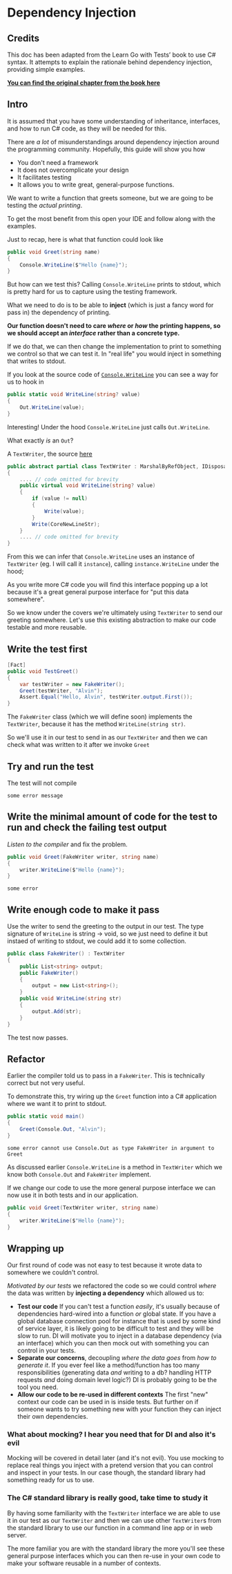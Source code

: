 # Dependency Injection

## Credits

This doc has been adapted from the Learn Go with Tests’ book to use C# syntax. It attempts to explain the rationale behind dependency injection, providing simple examples.

**[You can find the original chapter from the book here](https://quii.gitbook.io/learn-go-with-tests/go-fundamentals/dependency-injection)**

## Intro

It is assumed that you have some understanding of inheritance, interfaces, and how to run C# code, as they will be needed for this.

There are _a lot_ of misunderstandings around dependency injection around the programming community. Hopefully, this guide will show you how

* You don't need a framework
* It does not overcomplicate your design
* It facilitates testing
* It allows you to write great, general-purpose functions.

We want to write a function that greets someone, but we are going to be testing the _actual printing_.

To get the most benefit from this open your IDE and follow along with the examples.

Just to recap, here is what that function could look like

```csharp
public void Greet(string name) 
{
	Console.WriteLine($"Hello {name}");
}
```

But how can we test this? Calling `Console.WriteLine` prints to stdout, which is pretty hard for us to capture using the testing framework.

What we need to do is to be able to **inject** \(which is just a fancy word for pass in\) the dependency of printing.

**Our function doesn't need to care **_**where**_** or **_**how**_** the printing happens, so we should accept an **_**interface**_** rather than a concrete type.**

If we do that, we can then change the implementation to print to something we control so that we can test it. In "real life" you would inject in something that writes to stdout.

If you look at the source code of [`Console.WriteLine`](https://source.dot.net/#System.Console/System/Console.cs,5ac7c4fda643413b) you can see a way for us to hook in

```csharp
public static void WriteLine(string? value)
{
	Out.WriteLine(value);
}
```

Interesting! Under the hood `Console.WriteLine` just calls `Out.WriteLine`.

What exactly _is_ an `Out`? 

A `TextWriter`, the source [here](https://source.dot.net/#System.Private.CoreLib/TextWriter.cs,6e84a88dc2be46e3)

```csharp
public abstract partial class TextWriter : MarshalByRefObject, IDisposable, IAsyncDisposable
{
	.... // code omitted for brevity
	public virtual void WriteLine(string? value)
	{
		if (value != null)
		{
			Write(value);
		}
		Write(CoreNewLineStr);
	}
	.... // code omitted for brevity
}
```

From this we can infer that `Console.WriteLine` uses an instance of `TextWriter` (eg. I will call it `instance`), calling `instance.WriteLine` under the hood;

As you write more C# code you will find this interface popping up a lot because it's a great general purpose interface for "put this data somewhere".

So we know under the covers we're ultimately using `TextWriter` to send our greeting somewhere. Let's use this existing abstraction to make our code testable and more reusable.

## Write the test first

```csharp
[Fact]
public void TestGreet()
{
	var testWriter = new FakeWriter();
	Greet(testWriter, "Alvin");
	Assert.Equal("Hello, Alvin", testWriter.output.First());
}
```

The `FakeWriter` class (which we will define soon) implements the `TextWriter`, because it has the method `WriteLine(string str)`.

So we'll use it in our test to send in as our `TextWriter` and then we can check what was written to it after we invoke `Greet`

## Try and run the test

The test will not compile

```text
some error message
```

## Write the minimal amount of code for the test to run and check the failing test output

_Listen to the compiler_ and fix the problem.

```csharp
public void Greet(FakeWriter writer, string name) 
{
	writer.WriteLine($"Hello {name}");
}
```

`some error`

<!-- `Hello, Chris di_test.go:16: got '' want 'Hello, Chris'`

The test fails. Notice that the name is getting printed out, but it's going to stdout. -->

## Write enough code to make it pass

Use the writer to send the greeting to the output in our test. The type signature of `WriteLine` is string -> void, so we just need to define it but instaed of writing to stdout, we could add it to some collection.

```csharp
public class FakeWriter() : TextWriter
{
	public List<string> output;
	public FakeWriter()
	{
		output = new List<string>();
	}
	public void WriteLine(string str)
	{
		output.Add(str);
	}
}
```

The test now passes.

## Refactor

Earlier the compiler told us to pass in a `FakeWriter`. This is technically correct but not very useful.

To demonstrate this, try wiring up the `Greet` function into a C# application where we want it to print to stdout.

```csharp
public static void main()
{
	Greet(Console.Out, "Alvin");
}
```

`some error cannot use Console.Out as type FakeWriter in argument to Greet`

As discussed earlier `Console.WriteLine` is a method in `TextWriter` which we know both `Console.Out` and `FakeWriter` implement.

If we change our code to use the more general purpose interface we can now use it in both tests and in our application.

```csharp
public void Greet(TextWriter writer, string name) 
{
	writer.WriteLine($"Hello {name}");
}
```

<!-- ## More on io.Writer

What other places can we write data to using `io.Writer`? Just how general purpose is our `Greet` function?

### The Internet

Run the following

```go
package main

import (
	"fmt"
	"io"
	"log"
	"net/http"
)

func Greet(writer io.Writer, name string) {
	fmt.Fprintf(writer, "Hello, %s", name)
}

func MyGreeterHandler(w http.ResponseWriter, r *http.Request) {
	Greet(w, "world")
}

func main() {
	log.Fatal(http.ListenAndServe(":5000", http.HandlerFunc(MyGreeterHandler)))
}
```

Run the program and go to [http://localhost:5000](http://localhost:5000). You'll see your greeting function being used.

HTTP servers will be covered in a later chapter so don't worry too much about the details.

When you write an HTTP handler, you are given an `http.ResponseWriter` and the `http.Request` that was used to make the request. When you implement your server you _write_ your response using the writer.

You can probably guess that `http.ResponseWriter` also implements `io.Writer` so this is why we could re-use our `Greet` function inside our handler. -->

## Wrapping up

Our first round of code was not easy to test because it wrote data to somewhere we couldn't control.

_Motivated by our tests_ we refactored the code so we could control _where_ the data was written by **injecting a dependency** which allowed us to:

* **Test our code** If you can't test a function _easily_, it's usually because of dependencies hard-wired into a function _or_ global state. If you have a global database connection pool for instance that is used by some kind of service layer, it is likely going to be difficult to test and they will be slow to run. DI will motivate you to inject in a database dependency \(via an interface\) which you can then mock out with something you can control in your tests.
* **Separate our concerns**, decoupling _where the data goes_ from _how to generate it_. If you ever feel like a method/function has too many responsibilities \(generating data _and_ writing to a db? handling HTTP requests _and_ doing domain level logic?\) DI is probably going to be the tool you need.
* **Allow our code to be re-used in different contexts** The first "new" context our code can be used in is inside tests. But further on if someone wants to try something new with your function they can inject their own dependencies.

### What about mocking? I hear you need that for DI and also it's evil

Mocking will be covered in detail later \(and it's not evil\). You use mocking to replace real things you inject with a pretend version that you can control and inspect in your tests. In our case though, the standard library had something ready for us to use.

### The C# standard library is really good, take time to study it

By having some familiarity with the `TextWriter` interface we are able to use it in our test as our `TextWriter` and then we can use other `TextWriter`s from the standard library to use our function in a command line app or in web server.

The more familiar you are with the standard library the more you'll see these general purpose interfaces which you can then re-use in your own code to make your software reusable in a number of contexts.
